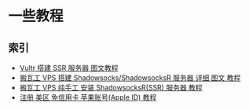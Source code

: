 # 一些教程


## 索引
- [Vultr 搭建 SSR 服务器 图文教程](vultr.md)
- [搬瓦工 VPS 搭建 Shadowsocks/ShadowsocksR 服务器 详细 图文 教程](KillGFW.md)
- [搬瓦工 VPS 纯手工 安装 ShadowsocksR(SSR) 服务器 教程](ssr.md)
- [注册 美区 免信用卡 苹果账号(Apple ID) 教程](AppleID4USA.md)
